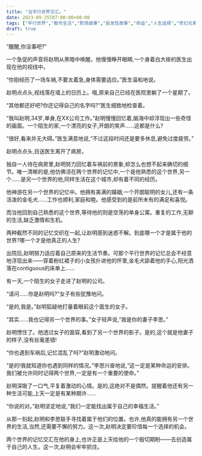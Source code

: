 ```yaml
---
title: "当平行世界交汇。"
date: 2023-09-25T07:00:00+08:00
tags: ["平行世界","都市生活","职场故事","启发性故事","命运","人生选择","奇幻元素","现实与想象的交汇", "Claude"]
draft: true
--- 
```



“醒醒,你没事吧?”

一个急促的声音将赵明从黑暗中唤醒。他慢慢睁开眼睛,一个身着白大褂的医生出现在他的视线中。

“你刚经历了一场车祸,不要太着急,身体需要适应。”医生温和地说。

赵明点点头,视线落在墙上的日历上。哦,原来自己已经在医院里躺了一个星期了。

“其他都还好吧?你还记得自己的名字吗?”医生细致地检查着。

“我叫赵明,34岁,单身,在XX公司工作。”赵明慢慢回忆着,脑海中却浮现出一些奇怪的画面。一个陌生的家,一个漂亮的女子,开朗的笑声......这都是什么?

“很好,看来并无大碍。”医生满意地说,“不过这段时间还是要多休息,避免过度疲劳。”

赵明点点头,目送医生离开了病房。

独自一人待在病房里,赵明努力回忆着车祸前的景象,却怎么也想不起来确切的细节。唯一清晰的是,他仿佛活在两个世界的记忆中,一个是他熟悉的这个世界,另一个......是另一个世界的他,同样生活在这个城市,却有着不同的经历。

他神游在另一个世界的记忆中。他拥有美满的婚姻,一个开朗聪明的女儿,还有一条活泼的金毛犬......工作也顺利,家庭和睦。他感受到的是前所未有的满足和喜悦。

而当他回到自己熟悉的这个世界,等待他的则是空荡的单身公寓。重复的工作,无聊的生活,缺乏激情和生机。

两种截然不同的记忆交织在一起,让赵明感到迷惑不解。到底哪一个才是属于他的世界?哪一个才是他真正的人生?

出院后,赵明努力适应着自己原来的生活节奏。可那个平行世界的记忆总会不经意地浮现出来——穿着粉红裙子的小女孩扑进他的怀里,金毛犬舔着他的手心,阳光洒落在contiguous的床单上......

有一天,一个陌生的女子走进了赵明的公司。

“请问......你是赵明吗?”女子有些犹豫地问。

“是的,我是。”赵明狐疑地打量着眼前这个面生的女子。

“其实......我也记得另一个世界的事。”女子轻声说,“我是你的妻子李思。”

赵明愣住了。他透过女子的面容,看到了另一个世界的影子。是的,这个就是他妻子的样子,没有丝毫差错!

“你也遇到车祸后,记忆混乱了吗?”赵明激动地问。

“是的!我就知道你也遇到同样的情况。”李思兴奋地说,“这一定是某种命运的安排。我们被允许同时记得两个世界,一定是有一个重要的使命。”

赵明深吸了一口气,平复着激动的心情。是的,这绝对不是偶然。提醒着他还有另一种生活可能,上天一定是有某种期许......

“你说的对。”赵明坚定地说,“我们一定能找出属于自己的幸福生活。”

从那一刻起,赵明和李思联手寻找着属于他们的位置。也许,他真的能拥有另一个世界的生活,当然,还需要不懈的努力。这一次,赵明决定要珍惜每一个选择的机会。

两个世界的记忆交汇在他的身上,也许正是上天给他的一个殷切期盼——去创造属于自己的人生。这一次,赵明会牢牢抓住。